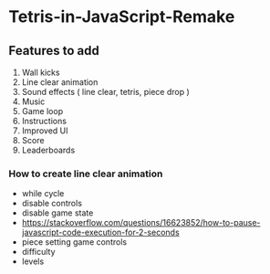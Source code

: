 # Tetris-in-JavaScript-Remake

## Features to add
1. Wall kicks
2. Line clear animation
3. Sound effects ( line clear, tetris, piece drop )
4. Music
5. Game loop
6. Instructions
7. Improved UI
8. Score
9. Leaderboards

### How to create line clear animation
- while cycle
- disable controls
- disable game state
- https://stackoverflow.com/questions/16623852/how-to-pause-javascript-code-execution-for-2-seconds
- piece setting game controls
- difficulty
- levels